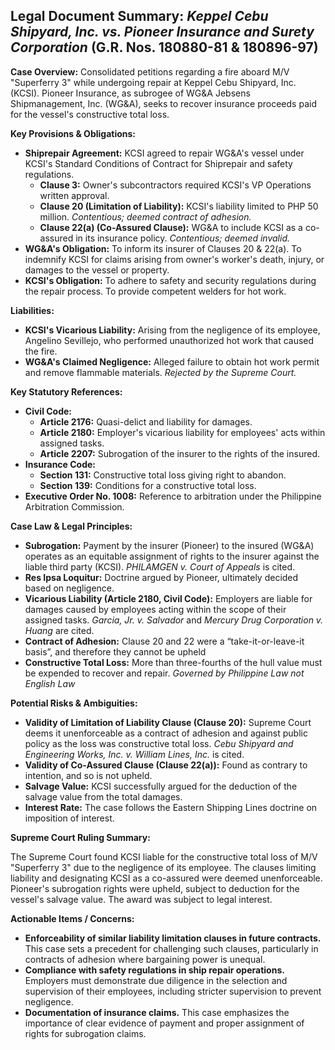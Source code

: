 ## Legal Document Summary: *Keppel Cebu Shipyard, Inc. vs. Pioneer Insurance and Surety Corporation* (G.R. Nos. 180880-81 & 180896-97)

**Case Overview:** Consolidated petitions regarding a fire aboard M/V "Superferry 3" while undergoing repair at Keppel Cebu Shipyard, Inc. (KCSI). Pioneer Insurance, as subrogee of WG&A Jebsens Shipmanagement, Inc. (WG&A), seeks to recover insurance proceeds paid for the vessel's constructive total loss.

**Key Provisions & Obligations:**

*   **Shiprepair Agreement:** KCSI agreed to repair WG&A's vessel under KCSI's Standard Conditions of Contract for Shiprepair and safety regulations.
    *   **Clause 3:** Owner's subcontractors required KCSI's VP Operations written approval.
    *   **Clause 20 (Limitation of Liability):** KCSI's liability limited to PHP 50 million. *Contentious; deemed contract of adhesion.*
    *   **Clause 22(a) (Co-Assured Clause):** WG&A to include KCSI as a co-assured in its insurance policy. *Contentious; deemed invalid.*
*   **WG&A's Obligation:** To inform its insurer of Clauses 20 & 22(a). To indemnify KCSI for claims arising from owner's worker's death, injury, or damages to the vessel or property.
*   **KCSI's Obligation:** To adhere to safety and security regulations during the repair process. To provide competent welders for hot work.

**Liabilities:**

*   **KCSI's Vicarious Liability:**  Arising from the negligence of its employee, Angelino Sevillejo, who performed unauthorized hot work that caused the fire.
*   **WG&A's Claimed Negligence:**  Alleged failure to obtain hot work permit and remove flammable materials. *Rejected by the Supreme Court.*

**Key Statutory References:**

*   **Civil Code:**
    *   **Article 2176:** Quasi-delict and liability for damages.
    *   **Article 2180:** Employer's vicarious liability for employees' acts within assigned tasks.
    *   **Article 2207:** Subrogation of the insurer to the rights of the insured.
*   **Insurance Code:**
    *   **Section 131:** Constructive total loss giving right to abandon.
    *   **Section 139:** Conditions for a constructive total loss.
*   **Executive Order No. 1008:**  Reference to arbitration under the Philippine Arbitration Commission.

**Case Law & Legal Principles:**

*   **Subrogation:**  Payment by the insurer (Pioneer) to the insured (WG&A) operates as an equitable assignment of rights to the insurer against the liable third party (KCSI). *PHILAMGEN v. Court of Appeals* is cited.
*   **Res Ipsa Loquitur:** Doctrine argued by Pioneer, ultimately decided based on negligence.
*   **Vicarious Liability (Article 2180, Civil Code):** Employers are liable for damages caused by employees acting within the scope of their assigned tasks. *Garcia, Jr. v. Salvador* and *Mercury Drug Corporation v. Huang* are cited.
*   **Contract of Adhesion:** Clause 20 and 22 were a “take-it-or-leave-it basis”, and therefore they cannot be upheld
*   **Constructive Total Loss:** More than three-fourths of the hull value must be expended to recover and repair. *Governed by Philippine Law not English Law*

**Potential Risks & Ambiguities:**

*   **Validity of Limitation of Liability Clause (Clause 20):**  Supreme Court deems it unenforceable as a contract of adhesion and against public policy as the loss was constructive total loss. *Cebu Shipyard and Engineering Works, Inc. v. William Lines, Inc.* is cited.
*   **Validity of Co-Assured Clause (Clause 22(a)):** Found as contrary to intention, and so is not upheld.
*   **Salvage Value:** KCSI successfully argued for the deduction of the salvage value from the total damages.
*   **Interest Rate:** The case follows the Eastern Shipping Lines doctrine on imposition of interest.

**Supreme Court Ruling Summary:**

The Supreme Court found KCSI liable for the constructive total loss of M/V "Superferry 3" due to the negligence of its employee.  The clauses limiting liability and designating KCSI as a co-assured were deemed unenforceable. Pioneer's subrogation rights were upheld, subject to deduction for the vessel's salvage value. The award was subject to legal interest.

**Actionable Items / Concerns:**

*   **Enforceability of similar liability limitation clauses in future contracts.** This case sets a precedent for challenging such clauses, particularly in contracts of adhesion where bargaining power is unequal.
*   **Compliance with safety regulations in ship repair operations.**  Employers must demonstrate due diligence in the selection and supervision of their employees, including stricter supervision to prevent negligence.
*   **Documentation of insurance claims.**  This case emphasizes the importance of clear evidence of payment and proper assignment of rights for subrogation claims.
